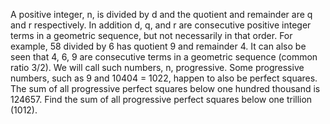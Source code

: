
A positive integer, n, is divided by d and the quotient and remainder are q and r respectively. In addition d, q, and r are consecutive positive integer terms in a geometric sequence, but not necessarily in that order.
For example, 58 divided by 6 has quotient 9 and remainder 4. It can also be seen that 4, 6, 9 are consecutive terms in a geometric sequence (common ratio 3/2).
We will call such numbers, n, progressive.
Some progressive numbers, such as 9 and 10404 = 1022, happen to also be perfect squares. The sum of all progressive perfect squares below one hundred thousand is 124657.
Find the sum of all progressive perfect squares below one trillion (1012).
